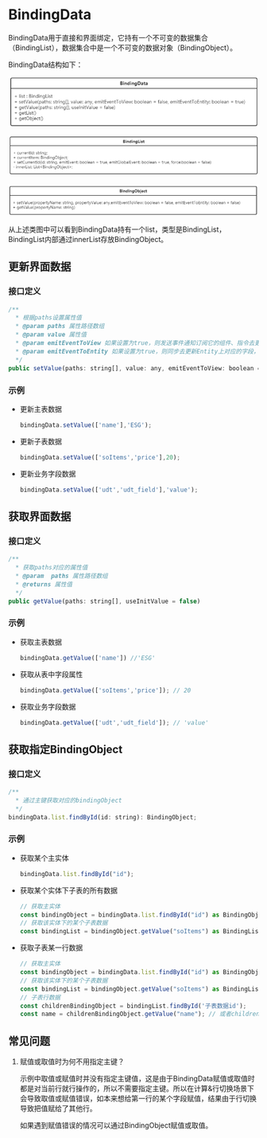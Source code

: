 # BindingData

BindingData用于直接和界面绑定，它持有一个不可变的数据集合（BindingList），数据集合中是一个不可变的数据对象（BindingObject）。

BindingData结构如下：

 ![image-20210727141931872](./media/image-20210727141931872.png)

![image-20210727142606782](./media/image-20210727142606782.png)

![image-20210727142258720](./media/image-20210727142258720.png)

从上述类图中可以看到BindingData持有一个list，类型是BindingList，BindingList内部通过innerList存放BindingObject。

## 更新界面数据

### 接口定义

```javascript
/**
  * 根据paths设置属性值
  * @param paths 属性路径数组
  * @param value 属性值
  * @param emitEventToView 如果设置为true，则发送事件通知订阅它的组件、指令去更新界面，默认为false。
  * @param emitEventToEntity 如果设置为true，则同步去更新Entity上对应的字段，默认为true。
  */
public setValue(paths: string[], value: any, emitEventToView: boolean = false, emitEventToEntity: boolean = true)
```

### 示例

- 更新主表数据

  ```javascript
  bindingData.setValue(['name'],'ESG');
  ```

- 更新子表数据

  ```javascript
  bindingData.setValue(['soItems','price'],20);
  ```

- 更新业务字段数据

  ```javascript
  bindingData.setValue(['udt','udt_field'],'value');
  ```



## 获取界面数据

### 接口定义

```javascript
/**
  * 获取paths对应的属性值
  * @param  paths 属性路径数组
  * @returns 属性值
  */
public getValue(paths: string[], useInitValue = false)
```

### 示例

- 获取主表数据

  ```javascript
  bindingData.getValue(['name']) //'ESG'
  ```

- 获取从表中字段属性

  ```javascript
  bindingData.getValue(['soItems','price']); // 20
  ```

- 获取业务字段数据

  ```javascript
  bindingData.getValue(['udt','udt_field']); // 'value'
  ```

  

## 获取指定BindingObject

### 接口定义

```javascript
/**
  * 通过主键获取对应的bindingObject
  */
bindingData.list.findById(id: string): BindingObject;
```

### 示例

- 获取某个主实体

  ```javascript
  bindingData.list.findById("id");
  ```

- 获取某个实体下子表的所有数据

  ```javascript
  // 获取主实体
  const bindingObject = bindingData.list.findById("id") as BindingObject;
  // 获取该实体下的某个子表数据
  const bindingList = bindingObject.getValue("soItems") as BindingList;
  ```

- 获取子表某一行数据

  ```javascript
  // 获取主实体
  const bindingObject = bindingData.list.findById("id") as BindingObject;
  // 获取该实体下的某个子表数据
  const bindingList = bindingObject.getValue("soItems") as BindingList;
  // 子表行数据
  const childrenBindingObject = bindingList.findById('子表数据id');
  const name = childrenBindingObject.getValue("name"); // 或者childrenBindingObject['name']
  ```

## 常见问题

1. 赋值或取值时为何不用指定主键？

   示例中取值或赋值时并没有指定主键值，这是由于BindingData赋值或取值时都是对当前行就行操作的，所以不需要指定主键。所以在计算&行切换场景下会导致取值或赋值错误，如本来想给第一行的某个字段赋值，结果由于行切换导致把值赋给了其他行。

   如果遇到赋值错误的情况可以通过BindingObject赋值或取值。

